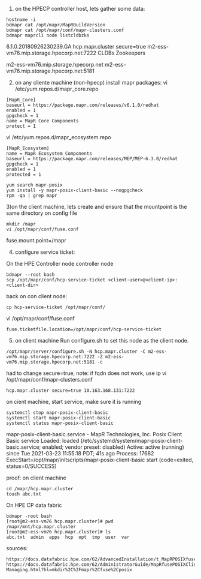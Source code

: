 1) on the HPECP controller host, lets gather some data:
```
hostname -i
bdmapr cat /opt/mapr/MapRBuildVersion
bdmapr cat /opt/mapr/conf/mapr-clusters.conf
bdmapr maprcli node listcldbzks
```
6.1.0.20180926230239.GA
hcp.mapr.cluster secure=true m2-ess-vm76.mip.storage.hpecorp.net:7222
CLDBs                                Zookeepers

m2-ess-vm76.mip.storage.hpecorp.net  m2-ess-vm76.mip.storage.hpecorp.net:5181



2) on any cliente machine (non-hpecp) install mapr packages:
vi /etc/yum.repos.d/mapr_core.repo
```
[MapR_Core]
baseurl = https://package.mapr.com/releases/v6.1.0/redhat
enabled = 1
gpgcheck = 1
name = MapR Core Components
protect = 1
```

vi /etc/yum.repos.d/mapr_ecosystem.repo
```
[MapR_Ecosystem]
name = MapR Ecosystem Components
baseurl = https://package.mapr.com/releases/MEP/MEP-6.3.0/redhat
gpgcheck = 1
enabled = 1
protected = 1
```
```
yum search mapr-posix
yum install -y mapr-posix-client-basic --nogpgcheck
rpm -qa | grep mapr
```

3)on the client machine, lets create and ensure that the mountpoint is the same directory on config file
```
mkdir /mapr
vi /opt/mapr/conf/fuse.conf
```
fuse.mount.point=/mapr


4) configure service ticket:

On the HPE Controller node controller node
```
bdmapr --root bash
scp /opt/mapr/conf/hcp-service-ticket <client-user>@<client-ip>:<client-dir>
```


back on con client node:
```
cp hcp-service-ticket /opt/mapr/conf/
```
vi /opt/mapr/conf/fuse.conf
```
fuse.ticketfile.location=/opt/mapr/conf/hcp-service-ticket
```

5) on client machine
Run configure.sh to set this node as the client node.
```
/opt/mapr/server/configure.sh -N hcp.mapr.cluster -C m2-ess-vm76.mip.storage.hpecorp.net:7222 -Z m2-ess-vm76.mip.storage.hpecorp.net:5181 -c
```

had to change secure=true,
note: if fqdn does not work, use ip
vi /opt/mapr/conf/mapr-clusters.conf
```
hcp.mapr.cluster secure=true 10.163.168.131:7222
```

on cient machine, start service, make sure it is running
```
systemctl stop mapr-posix-client-basic
systemctl start mapr-posix-client-basic
systemctl status mapr-posix-client-basic
```
mapr-posix-client-basic.service - MapR Technologies, Inc. Posix Client Basic service
   Loaded: loaded (/etc/systemd/system/mapr-posix-client-basic.service; enabled; vendor preset: disabled)
   Active: active (running) since Tue 2021-03-23 11:55:18 PDT; 41s ago
  Process: 17682 ExecStart=/opt/mapr/initscripts/mapr-posix-client-basic start (code=exited, status=0/SUCCESS)


proof:
on client machine
```
cd /mapr/hcp.mapr.cluster
touch abc.txt
```

On HPE CP data fabric
```
bdmapr -root bash
[root@m2-ess-vm76 hcp.mapr.cluster]# pwd
/mapr/mnt/hcp.mapr.cluster
[root@m2-ess-vm76 hcp.mapr.cluster]# ls
abc.txt  admin  apps  hcp  opt  tmp  user  var
```





sources:
```
https://docs.datafabric.hpe.com/62/AdvancedInstallation/t_MapRPOSIXfuseClient_install.html
https://docs.datafabric.hpe.com/62/AdministratorGuide/MapRfusePOSIXClient-Managing.html?hl=mkdir%2C%2Fmapr%2Cfuse%2Cposix
```